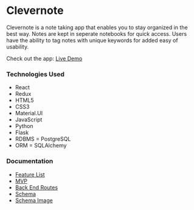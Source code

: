 # Clevernote

Clevernote is a note taking app that enables you to stay organized in the best way. Notes are kept in seperate notebooks for quick access. Users have the ability to tag notes with unique keywords for added easy of usability.

Check out the app: [Live Demo](https://clevernote-app.herokuapp.com/)

### Technologies Used

* React
* Redux
* HTML5
* CSS3
* Material.UI
* JavaScript
* Python
* Flask
* RDBMS = PostgreSQL
* ORM = SQLAlchemy

### Documentation

* [Feature List](/documentation/featureList.md)
* [MVP](/documentation/MVP.md)
* [Back End Routes](/documentation/backEndRoutes.md)
* [Schema](/documentation/schema.md)
* [Schema Image]()

